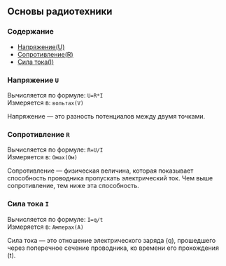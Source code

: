## Основы радиотехники

### Содержание
* [Напряжение(U)](#напряжение)
* [Сопротивление(R)](#сопротивление)
* [Сила тока(I)](#сила_тока)


<a name="напряжение"></a>
### Напряжение ```U```
Вычисляется по формуле: ```U=R*I```<br/>
Измеряется в: ```вольтах(V)```

Напряжение — это разность потенциалов между двумя точками.

<a name="сопротивление"></a>
### Сопротивление ```R```
Вычисляется по формуле: ```R=U/I```<br/>
Измеряется в: ```Омах(Ом)```

Сопротивление — физическая величина, которая показывает способность проводника пропускать электрический ток. Чем выше сопротивление, тем ниже эта способность.

<a name="сила_тока"></a>
### Сила тока ```I```
Вычисляется по формуле: ```I=q/t``` <br/>
Измеряется в: ```Амперах(А)```

Сила тока — это отношение электрического заряда (q), прошедшего через поперечное сечение проводника, ко времени его прохождения (t).
